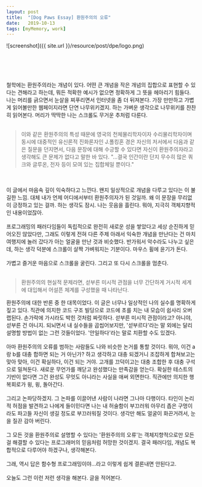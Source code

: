 ```yaml
---
layout: post
title:  "[Dog Paws Essay] 환원주의의 오류"
date:   2019-10-13
tags: [myMemory, work]
---
```


![screenshot]({{ site.url }}/resource/post/dpe/logo.png)
<br><br><br><br><br><br>
철학에는 환원주의라는 개념이 있다. 어떤 큰 개념을 작은 개념의 집합으로 표현할 수 있다는 견해라고 하는데, 뭐든 적확한 예시가 없으면 정확하게 그 뜻을 헤아리기 힘들다. 나는 머리를 긁으면서 눈살을 찌푸리면서 인터넷을 좀 더 뒤져본다. 가장 만만하고 가볍게 읽어볼만한 웹페이지라면 단연 나무위키겠지. 하는 가벼운 생각으로 나무위키를 찬찬히 읽어본다. 머리가 딱딱한 나는 스크롤도 무거운 추처럼 다룬다.
<br><br>
<blockquote>
이와 같은 환원주의의 특성 때문에 영국의 천체물리학자이자 수리물리학자이며 동시에 대중적인 유신론적 진화론자인 J.폴킹혼 경은 자신의 저서에서 다음과 같은 질문을 던지면서, 다음 문장에 대해 수긍할 수 있다면 자신이 환원주의자라고 생각해도 큰 문제가 없다고 말한 바 있다.
"...결국 인간이란 단지 무수히 많은 쿼크와 글루온, 전자 등이 모여 있는 집합체일 뿐이다."
</blockquote>
<br><br>
이 글에서 마음속 깊이 익숙하다고 느낀다. 왠지 일상적으로 개념을 다루고 있다는 이 불길한 느낌. 대체 내가 언제 어디에서부터 환원주의자가 된 것일까. 왜 이 문장을 무리없이 긍정하고 있는 걸까. 하는 생각도 잠시. 나는 웃음을 흘린다. 뭐야, 지극히 객체지향적인 내용이었잖아.
<br><br>
프로그래밍의 패러다임들이 독립적으로 완전히 새로운 성을 쌓았다고 세상 순진하게 믿어오진 않았다만, 그래도 이렇게 전혀 다른 주제 아래서 익숙한 개념을 만난다는 건 마치 여행지에 놀러 갔다가 아는 얼굴을 만난 것과 비슷했다. 반가워서 악수라도 나누고 싶은데, 하는 생각 덕분에 스크롤이 살짝 가벼워지는 기분이다. 마우스 휠에 윤기가 돈다.
<br><br>
가볍고 즐거운 마음으로 스크롤을 굴린다. 그리고 또 다시 스크롤을 멈춘다.
<br><br>
<blockquote>
환원주의의 현실적 문제라면, 섣부른 미시적 관점을 너무 간단하게 거시적 세계에 대입해서 어설픈 체계를 구성했을 때 나타난다. 
</blockquote>
환원주의에 대한 반론 중 한 대목이었다. 이 글은 너무나 일상적인 나의 실수를 명확하게 짚고 있다. 직관에 의지한 코드 구조 빌딩으로 코드에 초를 치는 내 모습이 쉽사리 오버랩된다. 손가락에 가시라도 박힌 것처럼 짜릿하다. 섣부른 미시적 관점이라고? 아니야, 섣부른 건 아니지. 되뇌면서 내 실수들을 곱씹어보지만, '섣부르다'라는 말 외에는 달리 설명할 방법이 없는 그런 것들이었다. '안일하다'라는 말로 치환할 수도 있겠다.
<br><br>
아마 환원주의의 오류를 범하는 사람들도 나와 비슷한 논거를 통할 것이다. 뭐야, 이건 a랑 b를 대충 합하면 되는 거 아닌가? 하고 생각하고 대충 되겠거니 조잡하게 합쳐보고는 맞아 맞아, 이건 확실하다, 이건 되는 거야. 고개를 끄덕이고는 대충 조합한 후 대충 구석으로 밀쳐둔다. 새로운 무언가를 깨닫고 완성했다는 만족감을 얻는다. 확실한 테스트의 기반이 없다면 그건 완성도 무엇도 아니라는 사실을 애써 외면한다. 직관에만 의지한 행복회로가 윙, 윙, 돌아간다.
<br><br>
그리고 논파당하겠지. 그 논파를 이끌어낸 사람이 나라면 그나마 다행이다. 타인이 논리적 허점을 발견하고 나에게 들이민다면 나는 내 허술함이 부끄러워 아무리 좁은 구멍이라도 파고들 자신이 생길 정도로 부끄러워질 것이다. 생각만 해도 얼굴이 화끈거려서, 눈을 질끈 감아 버린다.
<br><br>
그 모든 것을 환원주의로 설명할 수 있다는 '환원주의의 오류'는 객체지향적으로만 모든 걸 해결할 수 있다는 프로그래머의 믿음처럼 허망한 것이겠지. 결국 패러다임, 개념도 복합적으로 다루어야 하겠구나, 생각해본다.
<br><br>
그래, 역시 답은 함수형 프로그래밍이야...라고 이렇게 쉽게 결론내면 안된다고.
<br><br>
오늘도 그런 이런 저런 생각을 해본다. 글을 적어본다.